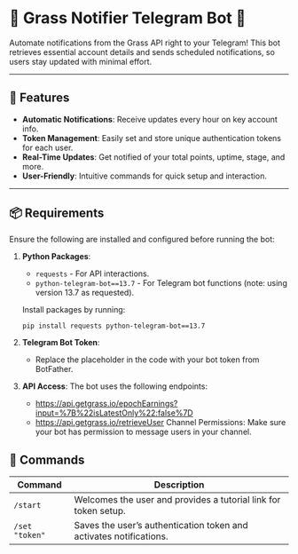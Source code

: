 # 🌿 Grass Notifier Telegram Bot 🌿

Automate notifications from the Grass API right to your Telegram! This bot retrieves essential account details and sends scheduled notifications, so users stay updated with minimal effort.

---

## 🚀 Features

- **Automatic Notifications**: Receive updates every hour on key account info.
- **Token Management**: Easily set and store unique authentication tokens for each user.
- **Real-Time Updates**: Get notified of your total points, uptime, stage, and more.
- **User-Friendly**: Intuitive commands for quick setup and interaction.

---

## 📦 Requirements

Ensure the following are installed and configured before running the bot:

1. **Python Packages**:
   - `requests` - For API interactions.
   - `python-telegram-bot==13.7` - For Telegram bot functions (note: using version 13.7 as requested).
   
   Install packages by running:
   ```bash
   pip install requests python-telegram-bot==13.7
2. **Telegram Bot Token**:
   - Replace the placeholder in the code with your bot token from BotFather.
3. **API Access**:
The bot uses the following endpoints:
   - https://api.getgrass.io/epochEarnings?input=%7B%22isLatestOnly%22:false%7D
   - https://api.getgrass.io/retrieveUser
Channel Permissions:
Make sure your bot has permission to message users in your channel.

## 📜 Commands

| Command       | Description                                                               |
|---------------|---------------------------------------------------------------------------|
| `/start`      | Welcomes the user and provides a tutorial link for token setup.           |
| `/set "token"` | Saves the user’s authentication token and activates notifications.       |
